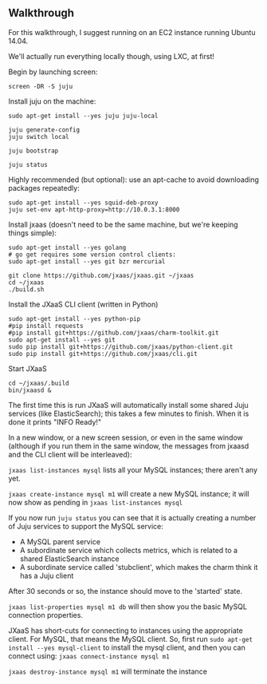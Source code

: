 ## Walkthrough

For this walkthrough, I suggest running on an EC2 instance running Ubuntu 14.04.

We'll actually run everything locally though, using LXC, at first!

Begin by launching screen:
```
screen -DR -S juju
```

Install juju on the machine:

```
sudo apt-get install --yes juju juju-local

juju generate-config
juju switch local

juju bootstrap

juju status
```

Highly recommended (but optional): use an apt-cache to avoid downloading packages repeatedly:

```
sudo apt-get install --yes squid-deb-proxy
juju set-env apt-http-proxy=http://10.0.3.1:8000
```


Install jxaas (doesn't need to be the same machine, but we're keeping things simple):

```
sudo apt-get install --yes golang
# go get requires some version control clients:
sudo apt-get install --yes git bzr mercurial

git clone https://github.com/jxaas/jxaas.git ~/jxaas
cd ~/jxaas
./build.sh

```

Install the JXaaS CLI client (written in Python)
```
sudo apt-get install --yes python-pip
#pip install requests
#pip install git+https://github.com/jxaas/charm-toolkit.git
sudo apt-get install --yes git
sudo pip install git+https://github.com/jxaas/python-client.git
sudo pip install git+https://github.com/jxaas/cli.git
```

Start JXaaS
```
cd ~/jxaas/.build
bin/jxaasd &
```

The first time this is run JXaaS will automatically install some shared Juju services
 (like ElasticSearch); this takes a few minutes to finish.  When it is done it prints "INFO Ready!"

In a new window, or a new screen session, or even in the same window (although if you run them in the same
window, the messages from jxaasd and the CLI client will be interleaved):

```jxaas list-instances mysql```  lists all your MySQL instances; there aren't any yet.

```jxaas create-instance mysql m1``` will create a new MySQL instance; it will now
show as pending in ```jxaas list-instances mysql```


If you now run ```juju status``` you can see that it is actually creating a number of Juju
services to support the MySQL service:

* A MySQL parent service
* A subordinate service which collects metrics, which is related to a shared ElasticSearch instance
* A subordinate service called 'stubclient', which makes the charm think it has a Juju client


After 30 seconds or so, the instance should move to the 'started' state.

```jxaas list-properties mysql m1 db``` will then show you the basic MySQL connection properties.

JXaaS has short-cuts for connecting to instances using the appropriate client.  For MySQL, that means
the MySQL client.  So, first run ```sudo apt-get install --yes mysql-client``` to install the mysql client,
and then you can connect using: ```jxaas connect-instance mysql m1``` 


```jxaas destroy-instance mysql m1``` will terminate the instance


